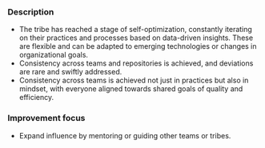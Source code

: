 ### Description

-   The tribe has reached a stage of self-optimization, constantly iterating on their practices and processes based on data-driven insights. These are flexible and can be adapted to emerging technologies or changes in organizational goals.
-   Consistency across teams and repositories is achieved, and deviations are rare and swiftly addressed.
-   Consistency across teams is achieved not just in practices but also in mindset, with everyone aligned towards shared goals of quality and efficiency.

### Improvement focus

-   Expand influence by mentoring or guiding other teams or tribes.
